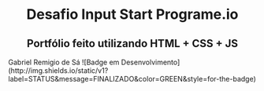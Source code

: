 <h1 align="center"> Desafio Input Start Programe.io </h1>
<h2 align = "center">Portfólio feito utilizando HTML + CSS + JS </h2>
Gabriel Remigio de Sá
![Badge em Desenvolvimento](http://img.shields.io/static/v1?label=STATUS&message=FINALIZADO&color=GREEN&style=for-the-badge)